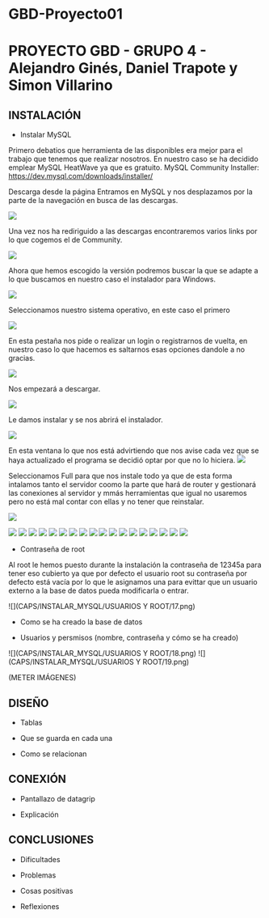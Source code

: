 # GBD-Proyecto01
# PROYECTO GBD - GRUPO 4 - Alejandro Ginés, Daniel Trapote y Simon Villarino

## INSTALACIÓN

* Instalar MySQL 

Primero debatios que herramienta de las disponibles era mejor para el trabajo que tenemos que realizar nosotros.
En nuestro caso se ha decidido emplear MySQL HeatWave ya que es gratuito.
MySQL Community Installer: https://dev.mysql.com/downloads/installer/ 

Descarga desde la página 
Entramos en MySQL y nos desplazamos por la parte de la navegación en busca de las descargas.

![](CAPS/INSTALAR_MYSQL/1.png)

Una vez nos ha rediriguido a las descargas encontraremos varios links por lo que cogemos el de Community.

![](CAPS/INSTALAR_MYSQL/2.png)

Ahora que hemos escogido la versión podremos buscar la que se adapte a lo que buscamos en nuestro caso el instalador para Windows.

![](CAPS/INSTALAR_MYSQL/3.png)

Seleccionamos nuestro sistema operativo, en este caso el primero

![](CAPS/INSTALAR_MYSQL/4.png)

En esta pestaña nos pide o realizar un login o registrarnos de vuelta, en nuestro caso lo que hacemos es saltarnos esas opciones dandole a no gracias.

![](CAPS/INSTALAR_MYSQL/5.png)

Nos empezará a descargar.

![](CAPS/INSTALAR_MYSQL/6.png)

Le damos instalar y se nos abrirá el instalador.

![](CAPS/INSTALAR_MYSQL/7.png)

En esta ventana lo que nos está advirtiendo que nos avise cada vez que se haya actualizado el programa se decidió optar por que no lo hiciera.
![](CAPS/INSTALAR_MYSQL/8.png)

Seleccionamos Full para que nos instale todo ya que de esta forma intalamos tanto el servidor coomo la parte que hará de router y gestionará las conexiones al servidor y mmás herramientas que igual no usaremos pero no está mal contar con ellas y no tener que reinstalar.

![](CAPS/INSTALAR_MYSQL/9.png)

![](CAPS/INSTALAR_MYSQL/10.png)
![](CAPS/INSTALAR_MYSQL/11.png)
![](CAPS/INSTALAR_MYSQL/12.png)
![](CAPS/INSTALAR_MYSQL/13.png)
![](CAPS/INSTALAR_MYSQL/14.png)
![](CAPS/INSTALAR_MYSQL/15.png)
![](CAPS/INSTALAR_MYSQL/16.png)
![](CAPS/INSTALAR_MYSQL/20.png)
![](CAPS/INSTALAR_MYSQL/21.png)
![](CAPS/INSTALAR_MYSQL/22.png)
![](CAPS/INSTALAR_MYSQL/23.png)
![](CAPS/INSTALAR_MYSQL/24.png)
![](CAPS/INSTALAR_MYSQL/25.png)
![](CAPS/INSTALAR_MYSQL/26.png)
![](CAPS/INSTALAR_MYSQL/27.png)
![](CAPS/INSTALAR_MYSQL/28.png)
![](CAPS/INSTALAR_MYSQL/29.png)
![](CAPS/INSTALAR_MYSQL/30.png)

* Contraseña de root 

Al root le hemos puesto durante la instalación la contraseña de 12345a para 
tener eso cubierto ya que por defecto el usuario root su contraseña por defecto está vacía por lo que le asignamos una para evittar que un usuario externo a la base de datos pueda modificarla o entrar.

![](CAPS/INSTALAR_MYSQL/USUARIOS Y ROOT/17.png)

* Como se ha creado la base de datos 


* Usuarios y persmisos (nombre, contraseña y cómo se ha creado) 

![](CAPS/INSTALAR_MYSQL/USUARIOS Y ROOT/18.png)
![](CAPS/INSTALAR_MYSQL/USUARIOS Y ROOT/19.png)

(METER IMÁGENES) 

## DISEÑO

* Tablas 

* Que se guarda en cada una 

* Como se relacionan 

## CONEXIÓN

* Pantallazo de datagrip  

* Explicación 

## CONCLUSIONES

* Dificultades 

* Problemas 

* Cosas positivas 

* Reflexiones 